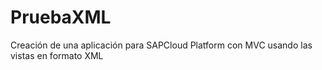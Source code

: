 # PruebaXML
Creación de una aplicación para SAPCloud Platform con MVC usando las vistas en formato XML
